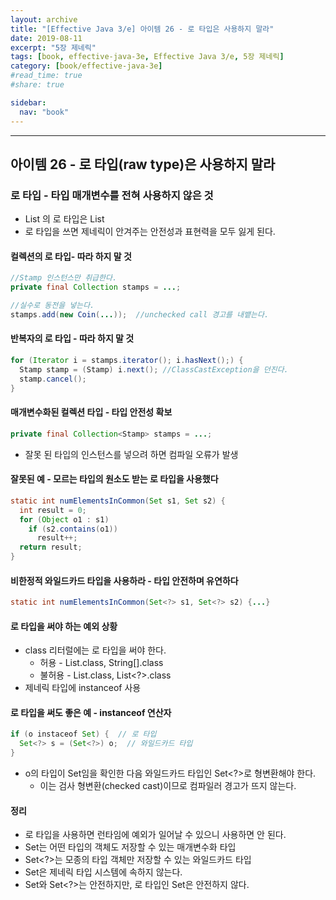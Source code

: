 ```yaml
---
layout: archive
title: "[Effective Java 3/e] 아이템 26 - 로 타입은 사용하지 말라"
date: 2019-08-11
excerpt: "5장 제네릭"
tags: [book, effective-java-3e, Effective Java 3/e, 5장 제네릭]
category: [book/effective-java-3e]
#read_time: true
#share: true

sidebar:
  nav: "book"
---
```


* * *

## 아이템 26 - 로 타입(raw type)은 사용하지 말라

### 로 타입 - 타입 매개변수를 전혀 사용하지 않은 것
  
* List<E> 의 로 타입은 List
* 로 타입을 쓰면 제네릭이 안겨주는 안전성과 표현력을 모두 잃게 된다.

#### 컬렉션의 로 타입- 따라 하지 말 것

```java
//Stamp 인스턴스만 취급한다.
private final Collection stamps = ...;

//실수로 동전을 넣는다.
stamps.add(new Coin(...));  //unchecked call 경고를 내뱉는다.
```

#### 반복자의 로 타입 - 따라 하지 말 것

```java
for (Iterator i = stamps.iterator(); i.hasNext();) {
  Stamp stamp = (Stamp) i.next(); //ClassCastException을 던진다.
  stamp.cancel();
}
```

#### 매개변수화된 컬렉션 타입 - 타입 안전성 확보

```java
private final Collection<Stamp> stamps = ...;
```

* 잘못 된 타입의 인스턴스를 넣으려 하면 컴파일 오류가 발생

#### 잘못된 예 - 모르는 타입의 원소도 받는 로 타입을 사용했다

```java
static int numElementsInCommon(Set s1, Set s2) {
  int result = 0;
  for (Object o1 : s1)
    if (s2.contains(o1))
      result++;
  return result;
}
```

#### 비한정적 와일드카드 타입을 사용하라 - 타입 안전하며 유연하다

```java
static int numElementsInCommon(Set<?> s1, Set<?> s2) {...}
```

#### 로 타입을 써야 하는 예외 상황

* class 리터럴에는 로 타입을 써야 한다.
  * 허용 - List.class, String[].class
  * 불허용 - List<String>.class, List<?>.class
* 제네릭 타입에 instanceof 사용

#### 로 타입을 써도 좋은 예 - instanceof 연산자

```java
if (o instaceof Set) {  // 로 타입
  Set<?> s = (Set<?>) o;  // 와일드카드 타입
}
```

* o의 타입이 Set임을 확인한 다음 와일드카드 타입인 Set<?>로 형변환해야 한다.
  * 이는 검사 형변환(checked cast)이므로 컴파일러 경고가 뜨지 않는다.

#### 정리

* 로 타입을 사용하면 런타임에 예외가 일어날 수 있으니 사용하면 안 된다.
* Set<Object>는 어떤 타입의 객체도 저장할 수 있는 매개변수화 타입
* Set<?>는 모종의 타입 객체만 저장할 수 있는 와일드카드 타입
* Set은 제네릭 타입 시스템에 속하지 않는다.
* Set<Object>와 Set<?>는 안전하지만, 로 타입인 Set은 안전하지 않다.

